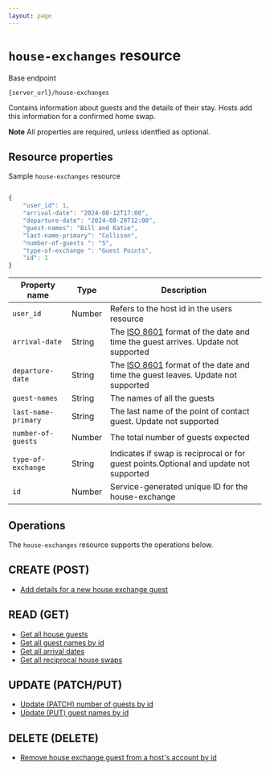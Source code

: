 ```yaml
---
layout: page
---
```

# `house-exchanges` resource

Base endpoint

```shell
{server_url}/house-exchanges
```

Contains information about guests and the details of their stay. Hosts add this information for a confirmed home swap.

**Note** All properties are required, unless identfied as optional.

## Resource properties

Sample `house-exchanges` resource

```js

{
    "user_id": 1,
    "arrival-date": "2024-08-12T17:00",
    "departure-date": "2024-08-20T12:00", 
    "guest-names": "Bill and Katie",
    "last-name-primary": "Collison",
    "number-of-guests ": "5",
    "type-of-exchange ": "Guest Points",  
    "id": 1
}
```

| Property name | Type | Description |
| ------------- | ----------- | ----------- |
| `user_id` | Number | Refers to the host id in the users resource |
| `arrival-date` | String | The [ISO 8601](https://en.wikipedia.org/wiki/ISO_8601) format of the date and time the guest arrives. Update not supported |
| `departure-date` | String | The [ISO 8601](https://en.wikipedia.org/wiki/ISO_8601) format of the date and time the guest leaves. Update not supported |
| `guest-names` | String |The names of all the guests |
| `last-name-primary` | String |The last name of the point of contact guest. Update not supported |
| `number-of-guests` | Number |The total number of guests expected |
| `type-of-exchange` | String |Indicates if swap is reciprocal or for guest points.Optional and update not supported |
| `id` | Number | Service-generated unique ID for the house-exchange |

## Operations

The `house-exchanges` resource supports the operations below.

## CREATE (POST)

* [Add details for a new house exchange guest](../api/house_exchanges_CRUDref/create-add-house-guest.md)

## READ (GET)

* [Get all house guests](../api/house_exchanges_CRUDref/get-all-house-guests.md)
* [Get all guest names by id](../api/house_exchanges_CRUDref/get-all-guest-names-by-id.md)
* [Get all arrival dates](../api/house_exchanges_CRUDref/get-all-arrival-dates.md)
* [Get all reciprocal house swaps](../api/house_exchanges_CRUDref/get-all-reciprocal-house-swaps.md)

## UPDATE (PATCH/PUT)

* [Update (PATCH) number of guests by id](../api/house_exchanges_CRUDref/update-patch-number-of-guests-by-id.md)
* [Update (PUT) guest names by id](../api/house_exchanges_CRUDref/update-put-guest-names-by-id.md)

## DELETE (DELETE)

* [Remove house exchange guest from a host's account by id](../api/house_exchanges_CRUDref/delete-house-guest-by-id.md)
